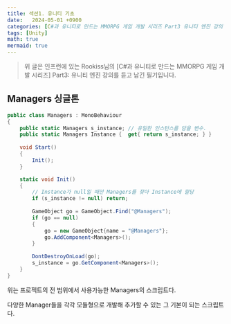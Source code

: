 ```yaml
---
title: 섹션1. 유니티 기초
date:   2024-05-01 +0900
categories: [C#과 유니티로 만드는 MMORPG 게임 개발 시리즈 Part3 유니티 엔진 강의 필기]
tags: [Unity]
math: true
mermaid: true
---
```


> 위 글은 인프런에 있는 Rookiss님의 [C#과 유니티로 만드는 MMORPG 게임 개발 시리즈] Part3: 유니티 엔진 강의를 듣고 남긴 필기입니다.

## Managers 싱글톤

```cs
public class Managers : MonoBehaviour
{
    public static Managers s_instance; // 유일한 인스턴스를 담을 변수.
    public static Managers Instance {  get{ return s_instance; } }     // 유일한 인스턴스를 참조하는 메서드.
    
    void Start()
    {
        Init();
    }

    static void Init()
    {
        // Instance가 null일 때만 Managers를 찾아 Instance에 할당
        if (s_instance != null) return;
        
        GameObject go = GameObject.Find("@Managers");
        if (go == null)
        {
            go = new GameObject{name = "@Managers"};
            go.AddComponent<Managers>();
        }
        
        DontDestroyOnLoad(go);
        s_instance = go.GetComponent<Managers>();
    }
}
```

위는 프로젝트의 전 범위에서 사용가능한 Managers의 스크립트다. <br>

다양한 Manager들을 각각 모듈형으로 개발해 추가할 수 있는 그 기본이 되는 스크립트다.